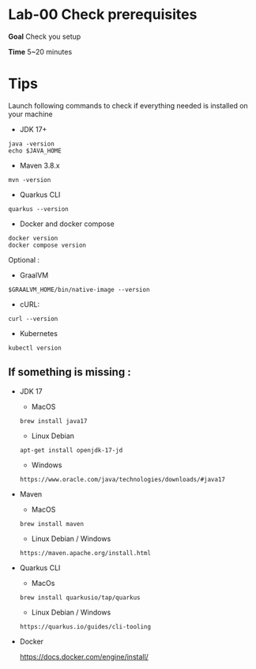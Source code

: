 # Lab-00 Check prerequisites

**Goal** Check you setup

**Time** 5~20 minutes

# Tips

Launch following commands to check if everything needed is installed on your machine

- JDK 17+
```shell
java -version
echo $JAVA_HOME
```

- Maven 3.8.x
```shell
mvn -version
```

- Quarkus CLI
```shell
quarkus --version
```

- Docker and docker compose
```shell
docker version
docker compose version
```

Optional :

- GraalVM
```shell
$GRAALVM_HOME/bin/native-image --version
```

- cURL:
```shell
curl --version
```

- Kubernetes
```shell
kubectl version 
```

## If something is missing : 
- JDK 17 
  - MacOS
  ```shell
  brew install java17
  ```
  - Linux Debian
  ```shell
  apt-get install openjdk-17-jd
  ```
  - Windows
  ```shell
  https://www.oracle.com/java/technologies/downloads/#java17
  ```

- Maven
  - MacOS
  ```shell
  brew install maven
  ```
  - Linux Debian / Windows
  ```shell
  https://maven.apache.org/install.html
  ```

- Quarkus CLI
  - MacOs
  ```shell
  brew install quarkusio/tap/quarkus
  ```
  - Linux Debian / Windows
  ```shell
  https://quarkus.io/guides/cli-tooling
  ```

- Docker

  https://docs.docker.com/engine/install/
